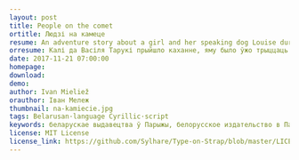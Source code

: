 ```yaml
---
layout: post
title: People on the comet
ortitle: Людзі на камеце
resume: An adventure story about a girl and her speaking dog Louise during the Napoleon wars.
orresume: Калі да Васіля Тарукі прыйшло каханне, яму было ўжо трыццаць гадоў — жыццё скончана. Каб не з’ехаць з глузду, ён становіцца дэндролагам у вяршынавых Альпах і пачынае даследванні. У гарах ён выпадкова сустракае Зінаіду Міхайлаўну Гузік з Маладзечна, якая пайшла па грыбы і згубілася. Гэтая сустрэча дазваляе яму адчыніць вараты ўсведамлення і зрушыць кропку зборкі.<br><strong>This is a placeholder book, it isn't real!</strong>
date: 2017-11-21 07:00:00
homepage: 
download: 
demo: 
author: Ivan Mieliež
orauthor: Іван Мележ
thumbnail: na-kamiecie.jpg
tags: Belarusan·language Cyrillic·script
keywords: беларускае выдавецтва ў Парыжы, белорусское издательство в Париже
license: MIT License
license_link: https://github.com/Sylhare/Type-on-Strap/blob/master/LICENSE
---
```

